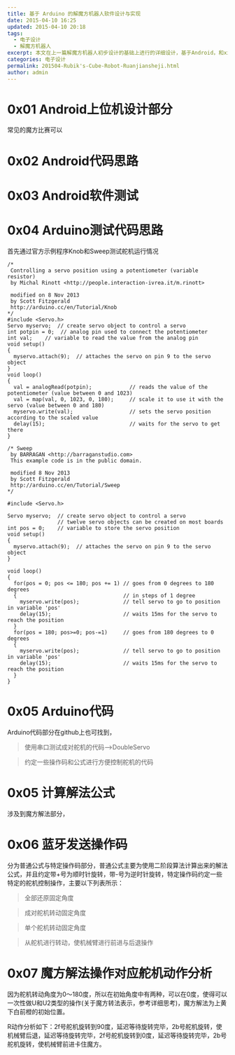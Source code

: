 ```yaml
---
title: 基于 Arduino 的解魔方机器人软件设计与实现
date: 2015-04-10 16:25
updated: 2015-04-10 20:18
tags: 
  - 电子设计
  - 解魔方机器人
excerpt: 本文在上一篇解魔方机器人初步设计的基础上进行的详细设计，基于Android，和xxx控制板，后期可以扩展到Arduino,树莓派等，后期会陆续开源，从材料结构，到算法控制等的一些简单设计。
categories: 电子设计
permalink: 201504-Rubik's-Cube-Robot-Ruanjiansheji.html
author: admin
---
```


# 0x01 Android上位机设计部分
常见的魔方比赛可以
# 0x02 Android代码思路
# 0x03 Android软件测试
# 0x04 Arduino测试代码思路
首先通过官方示例程序Knob和Sweep测试舵机运行情况

	/* 
	 Controlling a servo position using a potentiometer (variable resistor) 
	 by Michal Rinott <http://people.interaction-ivrea.it/m.rinott> 

	 modified on 8 Nov 2013
	 by Scott Fitzgerald
	 http://arduino.cc/en/Tutorial/Knob
	*/
	#include <Servo.h>
	Servo myservo;  // create servo object to control a servo
	int potpin = 0;  // analog pin used to connect the potentiometer
	int val;    // variable to read the value from the analog pin
	void setup()
	{
	  myservo.attach(9);  // attaches the servo on pin 9 to the servo object
	}
	void loop() 
	{ 
	  val = analogRead(potpin);            // reads the value of the potentiometer (value between 0 and 1023) 
	  val = map(val, 0, 1023, 0, 180);     // scale it to use it with the servo (value between 0 and 180) 
	  myservo.write(val);                  // sets the servo position according to the scaled value 
	  delay(15);                           // waits for the servo to get there 
	} 

	/* Sweep
	 by BARRAGAN <http://barraganstudio.com> 
	 This example code is in the public domain.

	 modified 8 Nov 2013
	 by Scott Fitzgerald
	 http://arduino.cc/en/Tutorial/Sweep
	*/ 

	#include <Servo.h> 
	 
	Servo myservo;  // create servo object to control a servo 
		            // twelve servo objects can be created on most boards
	int pos = 0;    // variable to store the servo position 
	void setup() 
	{ 
	  myservo.attach(9);  // attaches the servo on pin 9 to the servo object 
	} 
	 
	void loop() 
	{ 
	  for(pos = 0; pos <= 180; pos += 1) // goes from 0 degrees to 180 degrees 
	  {                                  // in steps of 1 degree 
		myservo.write(pos);              // tell servo to go to position in variable 'pos' 
		delay(15);                       // waits 15ms for the servo to reach the position 
	  } 
	  for(pos = 180; pos>=0; pos-=1)     // goes from 180 degrees to 0 degrees 
	  {
		myservo.write(pos);              // tell servo to go to position in variable 'pos' 
		delay(15);                       // waits 15ms for the servo to reach the position 
	  } 
	} 

# 0x05 Arduino代码
Arduino代码部分在github上也可找到，

> 使用串口测试成对舵机的代码-->DoubleServo

> 约定一些操作码和公式进行方便控制舵机的代码
# 0x05 计算解法公式
涉及到魔方解法部分，
# 0x06 蓝牙发送操作码
分为普通公式与特定操作码部分，普通公式主要为使用二阶段算法计算出来的解法公式，并且约定带+号为顺时针旋转，带-号为逆时针旋转，特定操作码约定一些特定的舵机控制操作，主要以下列表所示：

> 全部还原固定角度

> 成对舵机转动固定角度

> 单个舵机转动固定角度

> 从舵机进行转动，使机械臂进行前进与后退操作

> 
# 0x07 魔方解法操作对应舵机动作分析
因为舵机转动角度为0～180度，所以在初始角度中有两种，可以在0度，使得可以一次性做U和U2类型的操作(关于魔方转法表示，参考详细思考)，魔方解法为上黄下白前橙的初始位置。

R动作分析如下：2f号舵机旋转到90度，延迟等待旋转完毕，2b号舵机旋转，使机械臂后退，延迟等待旋转完毕，2f号舵机旋转到0度，延迟等待旋转完毕，2b号舵机旋转，使机械臂前进卡住魔方。

